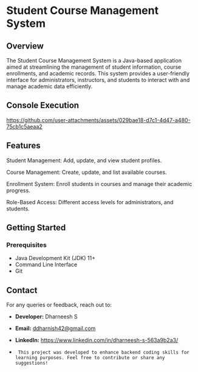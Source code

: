 # Student Course Management System
## Overview
The Student Course Management System is a Java-based application aimed at streamlining the management of student information, course enrollments, and academic records. This system provides a user-friendly interface for administrators, instructors, and students to interact with and manage academic data efficiently.

## Console Execution


https://github.com/user-attachments/assets/029bae18-d7c1-4d47-a480-75cb1c5aeaa2


## Features
Student Management: Add, update, and view student profiles.

Course Management: Create, update, and list available courses.

Enrollment System: Enroll students in courses and manage their academic progress.

Role-Based Access: Different access levels for administrators, and students.

  ## Getting Started

### Prerequisites
* Java Development Kit (JDK) 11+
* Command Line Interface
* Git

  
## Contact
For any queries or feedback, reach out to:
- **Developer:** Dharneesh S
- **Email:** ddharnish42@gmail.com
- **LinkedIn:** https://www.linkedin.com/in/dharneesh-s-563a9b2a3/

-      This project was developed to enhance backend coding skills for learning purposes. Feel free to contribute or share any suggestions!


